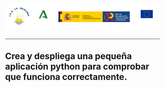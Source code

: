 <p style="text-aling:center;height:100px"><img src="/md/res/_banner.svg"></p>

---

# Crea y despliega una pequeña aplicación python para comprobar que funciona correctamente.

